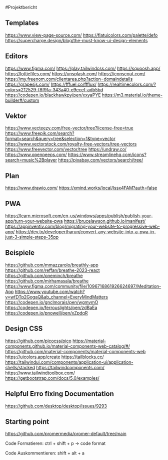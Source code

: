 #Projektbericht 
## Templates
https://www.view-page-source.com/
https://flatuicolors.com/palette/defo
https://supercharge.design/blog/the-must-know-ui-design-elements

## Editors
https://www.figma.com/
https://play.tailwindcss.com/
https://squoosh.app/
https://lottiefiles.com/
https://unsplash.com/
https://iconscout.com/
https://my.freenom.com/clientarea.php?action=domaindetails
https://grapesjs.com/
https://fffuel.co/ffflux/
https://realtimecolors.com/?colors=212529-f8f9fa-343a40-e9ecef-adb5bd
https://codepen.io/blackhawkpy/pen/xxyaPYE
https://m3.material.io/theme-builder#/custom

## Vektor
https://www.vecteezy.com/free-vector/tree?license-free=true
https://www.freepik.com/search?format=search&query=tree&selection=1&type=vector
https://www.vectorstock.com/royalty-free-vectors/tree-vectors
https://www.freevector.com/vector/tree
https://undraw.co/
https://www.openpeeps.com/
https://www.streamlinehq.com/icons?search=music%2Bplayer
https://pixabay.com/vectors/search/tree/

## Plan
https://www.drawio.com/
https://xmind.works/local/lssx4FAM?auth=false

## PWA
https://learn.microsoft.com/en-us/windows/apps/publish/publish-your-app/turn-your-website-pwa
https://brucelawson.github.io/manifest/
https://appinventiv.com/blog/migrating-your-website-to-progressive-web-app/
https://dev.to/developertharun/convert-any-website-into-a-pwa-in-just-3-simple-steps-35pp


## Beispiele
https://github.com/mmazzarolo/breathly-app
https://github.com/reffan/breathe-2023-react
https://github.com/oneminch/breathe
https://github.com/mirhamasala/breathe
https://www.figma.com/community/file/1096716861926624697/Meditation-App
https://www.youtube.com/watch?v=wfDTp2GogaQ&ab_channel=EveryMindMatters
https://codepen.io/gnclmorais/pen/wgmvmO
https://codepen.io/ferrouslights/pen/zdBaEa
https://codepen.io/pnowell/pen/xZpdqR

## Design CSS
https://github.com/picocss/pico
https://material-components.github.io/material-components-web-catalog/#/
https://github.com/material-components/material-components-web
https://uicolors.app/create
https://tailblocks.cc/
https://tailwindui.com/components/application-ui/application-shells/stacked
https://tailwindcomponents.com/
https://www.tailwindtoolbox.com/
https://getbootstrap.com/docs/5.0/examples/

## Helpful Erro fixing Documentation
https://github.com/desktop/desktop/issues/9293

## Starting point
https://github.com/promermedia/promer-default/tree/main

Code Formatieren:
ctrl + shift + p -> code format

Code Auskommentieren:
shift + alt + a
